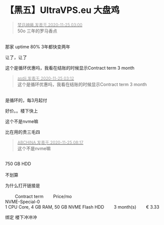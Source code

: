 # 【黑五】UltraVPS.eu 大盘鸡


<div class="quote"><blockquote><font size="2"><a href="https://www.hostloc.com/forum.php?mod=redirect&amp;goto=findpost&amp;pid=9512426&amp;ptid=771024" target="_blank"><font color="#999999">梦月神曦 发表于 2020-11-25 03:00</font></a></font><br />
50o 三年的罗马香点</blockquote></div><br />
那家 uptime 80% 3年都快变两年

让了，让了

这个是循环优惠吗，我看在结账的时候显示Contract term 3 month

<div class="quote"><blockquote><font size="2"><a href="https://www.hostloc.com/forum.php?mod=redirect&amp;goto=findpost&amp;pid=9512432&amp;ptid=771024" target="_blank"><font color="#999999">asdii 发表于 2020-11-25 03:12</font></a></font><br />
这个是循环优惠吗，我看在结账的时候显示Contract term 3 month</blockquote></div><br />
是循环的，每3月起付

好价。。楼下快上

这个不是nvme嘛

比在用的贵三毛四

<div class="quote"><blockquote><font size="2"><a href="https://www.hostloc.com/forum.php?mod=redirect&amp;goto=findpost&amp;pid=9512651&amp;ptid=771024" target="_blank"><font color="#999999">ABCHINA 发表于 2020-11-25 08:17</font></a></font><br />
这个不是nvme嘛</blockquote></div><br />
750 GB HDD<br />
<br />
不划算 <img src="static/image/smiley/default/lol.gif" smilieid="12" border="0" alt="" />

为什么打开链接是&nbsp; &nbsp;<br />
<br />
&nbsp; &nbsp; &nbsp; &nbsp; Contract term&nbsp; &nbsp; &nbsp; &nbsp; Price/mo<br />
 NVME-Special-0<br />
1 CPU Core, 4 GB RAM, 50 GB NVME Flash HDD&nbsp; &nbsp; &nbsp; &nbsp; 3 month(s)&nbsp; &nbsp; &nbsp; &nbsp; € 3.33

绑定 楼下冲冲冲
